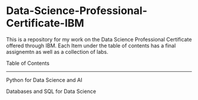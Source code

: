 # Data-Science-Professional-Certificate-IBM

This is a repository for my work on the Data Science Professional Certificate offered through IBM. Each Item under the table of contents has a final assignemtn as well as a collection of labs.

Table of Contents 
____________________________________

Python for Data Science and AI


Databases and SQL for Data Science
  

